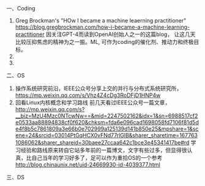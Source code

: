 一、Coding
1. Greg Brockman's "HOw I became a machine leaerning practitioner" https://blog.gregbrockman.com/how-i-became-a-machine-learning-practitioner 
   因关注GPT-4而读到OpenAI创始人之一的这篇blog， 让这几天比较压抑焦虑的精神为之一振。ML, 可作为coding的催化剂、推动力和终极目标。
3. 
4. 
二、OS
1. 操作系统研究前沿，IEEE公众号分享上交的并行与分布式系统研究所， https://mp.weixin.qq.com/s/Vhz4Z4cDg3RoDFjD1HNP4w 
3. 回看Linux内核概念和学习路线
前几天看过IEEE公众号一篇文章，
http://mp.weixin.qq.com/s?__biz=MzU4Mzc0NTcwNw==&mid=2247502162&idx=1&sn=6988517cf2e0533aa88894838cf0f620&chksm=fda6e096cad1698058fd7106f81d5de4f8b5c7861809a3e66b0e702999a125139d141b850e25&mpshare=1&scene=24&srcid=03014PtGqHCX0vFNd77rlGlB&sharer_sharetime=1677631086062&sharer_shareid=30baee27ccaa642c1bce3e45341417be#rd 
学习经验和路线原来转自它站多年前的一篇博文，文字有些过多，但显得很认真，比自己当年的学习好多了，足可以作为重拾OS的一个参考
http://blog.chinaunix.net/uid-24669930-id-4039377.html 

三、DS
